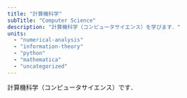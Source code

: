 ```yaml
---
title: "計算機科学"
subTitle: "Computer Science"
description: "計算機科学（コンピュータサイエンス）を学びます．"
units:
  - "numerical-analysis"
  - "information-theory"
  - "python"
  - "mathematica"
  - "uncategorized"
---
```


計算機科学（コンピュータサイエンス）です．
